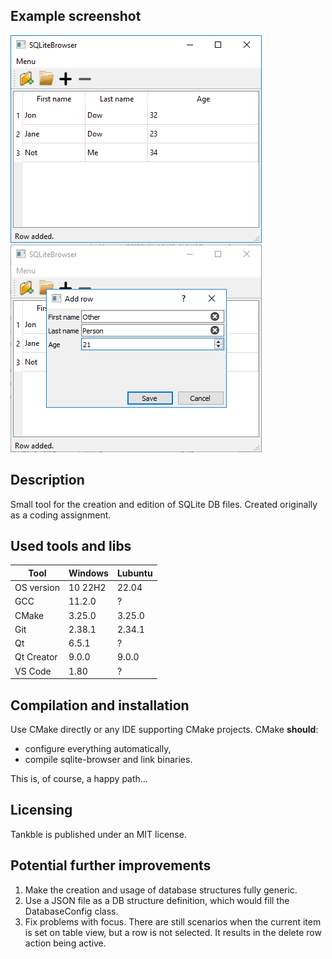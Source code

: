 ## Example screenshot  
![Alt text](Screenshot1.png?raw=true "")
![Alt text](Screenshot2.png?raw=true "")

## Description
Small tool for the creation and edition of SQLite DB files. Created originally as a coding assignment.

## Used tools and libs
| Tool |  Windows | Lubuntu |
| --- | --- | --- |
| OS version | 10 22H2 | 22.04 |
| GCC | 11.2.0 | ? |
| CMake | 3.25.0 | 3.25.0 |
| Git | 2.38.1 | 2.34.1 |
| Qt | 6.5.1 | ? |
| Qt Creator | 9.0.0 | 9.0.0 |
| VS Code | 1.80 | ? |

## Compilation and installation
Use CMake directly or any IDE supporting CMake projects. CMake **should**:
- configure everything automatically, 
- compile sqlite-browser and link binaries.  

This is, of course, a happy path... 

## Licensing
Tankble is published under an MIT license. 

## Potential further improvements
1) Make the creation and usage of database structures fully generic.  
2) Use a JSON file as a DB structure definition, which would fill the DatabaseConfig class.  
3) Fix problems with focus. There are still scenarios when the current item is set on table view, but a row is not selected. It results in the delete row action being active.  
